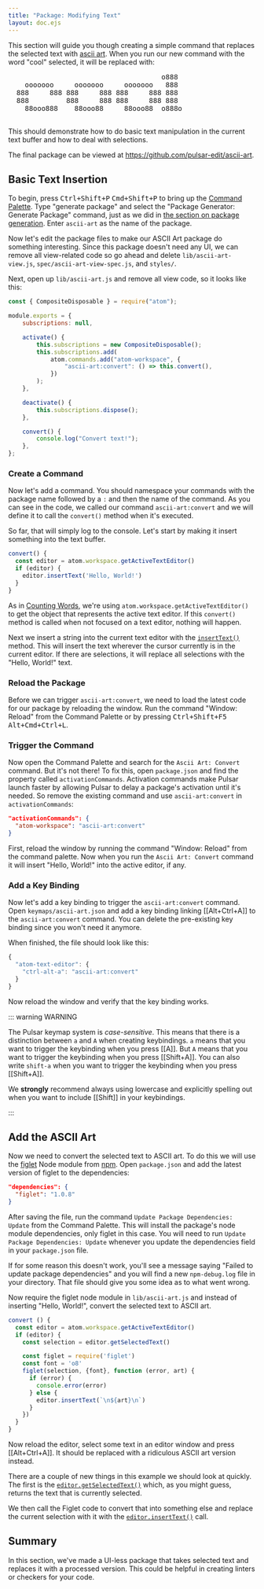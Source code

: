 ```yaml
---
title: "Package: Modifying Text"
layout: doc.ejs
---
```


This section will guide you though creating a
simple command that replaces the selected text with [ascii art](https://en.wikipedia.org/wiki/ASCII_art).
When you run our new command with the word "cool" selected, it will be replaced
with:

<pre>
                                     o888
    ooooooo     ooooooo     ooooooo   888
  888     888 888     888 888     888 888
  888         888     888 888     888 888
    88ooo888    88ooo88     88ooo88  o888o

</pre>

This should demonstrate how to do basic text manipulation in the current text
buffer and how to deal with selections.

The final package can be viewed at https://github.com/pulsar-edit/ascii-art.

## Basic Text Insertion

To begin, press <kbd class="platform-linux platform-win">Ctrl+Shift+P</kbd> <kbd class="platform-mac">Cmd+Shift+P</kbd>
to bring up the [Command Palette](https://github.com/pulsar-edit/command-palette).
Type "generate package" and select the "Package Generator: Generate Package"
command, just as we did in [the section on package generation](#package-generator).
Enter `ascii-art` as the name of the package.

Now let's edit the package files to make our ASCII Art package do something
interesting. Since this package doesn't need any UI, we can remove all
view-related code so go ahead and delete `lib/ascii-art-view.js`,
`spec/ascii-art-view-spec.js`, and `styles/`.

Next, open up `lib/ascii-art.js` and remove all view code, so it looks like this:

```js
const { CompositeDisposable } = require("atom");

module.exports = {
	subscriptions: null,

	activate() {
		this.subscriptions = new CompositeDisposable();
		this.subscriptions.add(
			atom.commands.add("atom-workspace", {
				"ascii-art:convert": () => this.convert(),
			})
		);
	},

	deactivate() {
		this.subscriptions.dispose();
	},

	convert() {
		console.log("Convert text!");
	},
};
```

### Create a Command

Now let's add a command. You should namespace your commands with the package
name followed by a `:` and then the name of the command. As you can see in the
code, we called our command `ascii-art:convert` and we will define it to call
the `convert()` method when it's executed.

So far, that will simply log to the console. Let's start by making it insert
something into the text buffer.

```js
convert() {
  const editor = atom.workspace.getActiveTextEditor()
  if (editor) {
    editor.insertText('Hello, World!')
  }
}
```

As in [Counting Words](#counting-the-words), we're using
`atom.workspace.getActiveTextEditor()` to get the object that represents the
active text editor. If this `convert()` method is called when not focused on a
text editor, nothing will happen.

Next we insert a string into the current text editor with the [`insertText()`](https://atom.io/docs/api/latest/TextEditor#instance-insertText) <!--TODO: Replace with API link once documented)-->
method. This will insert the text wherever the cursor currently is in the
current editor. If there are selections, it will replace all selections with
the "Hello, World!" text.

### Reload the Package

Before we can trigger `ascii-art:convert`, we need to load the latest code for
our package by reloading the window. Run the command "Window: Reload" from the
Command Palette or by pressing <kbd class="platform-linux platform-win">Ctrl+Shift+F5</kbd> <kbd class="platform-mac">Alt+Cmd+Ctrl+L</kbd>.

### Trigger the Command

Now open the Command Palette and search for the `Ascii Art: Convert` command.
But it's not there! To fix this, open `package.json` and find the property
called `activationCommands`. Activation commands make Pulsar launch faster by
allowing Pulsar to delay a package's activation until it's needed. So remove the
existing command and use `ascii-art:convert` in `activationCommands`:

```json
"activationCommands": {
  "atom-workspace": "ascii-art:convert"
}
```

First, reload the window by running the command "Window: Reload" from the
command palette. Now when you run the `Ascii Art: Convert` command it will
insert "Hello, World!" into the active editor, if any.

### Add a Key Binding

Now let's add a key binding to trigger the `ascii-art:convert` command. Open
`keymaps/ascii-art.json` and add a key binding linking [[Alt+Ctrl+A]] to
the `ascii-art:convert` command. You can delete the pre-existing key binding
since you won't need it anymore.

When finished, the file should look like this:

```js
{
  "atom-text-editor": {
    "ctrl-alt-a": "ascii-art:convert"
  }
}

```

Now reload the window and verify that the key binding works.

::: warning WARNING

The Pulsar keymap system is _case-sensitive_. This means that there is a
distinction between `a` and `A` when creating keybindings. `a` means that you
want to trigger the keybinding when you press [[A]]. But `A` means that
you want to trigger the keybinding when you press [[Shift+A]]. You can
also write `shift-a` when you want to trigger the keybinding when you press
[[Shift+A]].

We **strongly** recommend always using lowercase and explicitly spelling out
when you want to include [[Shift]] in your keybindings.

:::

## Add the ASCII Art

Now we need to convert the selected text to ASCII art. To do this we will use
the [figlet](https://npmjs.org/package/figlet) Node module from [npm](https://npmjs.org/).
Open `package.json` and add the latest version of figlet to the dependencies:

```json
"dependencies": {
  "figlet": "1.0.8"
}
```

After saving the file, run the command `Update Package Dependencies: Update`
from the Command Palette. This will install the package's node module
dependencies, only figlet in this case. You will need to run `Update Package Dependencies: Update` whenever you update the dependencies field in your
`package.json` file.

If for some reason this doesn't work, you'll see a message saying "Failed to
update package dependencies" and you will find a new `npm-debug.log` file in
your directory. That file should give you some idea as to what went wrong.

Now require the figlet node module in `lib/ascii-art.js` and instead of
inserting "Hello, World!", convert the selected text to ASCII art.

```js
convert () {
  const editor = atom.workspace.getActiveTextEditor()
  if (editor) {
    const selection = editor.getSelectedText()

    const figlet = require('figlet')
    const font = 'o8'
    figlet(selection, {font}, function (error, art) {
      if (error) {
        console.error(error)
      } else {
        editor.insertText(`\n${art}\n`)
      }
    })
  }
}
```

Now reload the editor, select some text in an editor window and press
[[Alt+Ctrl+A]]. It should be replaced with a ridiculous ASCII art version
instead.

There are a couple of new things in this example we should look at quickly. The
first is the [`editor.getSelectedText()`](https://atom.io/docs/api/latest/TextEditor#instance-getSelectedText) <!--TODO: Replace with API link once documented)-->
which, as you might guess, returns the text that is currently selected.

We then call the Figlet code to convert that into something else and replace the
current selection with it with the [`editor.insertText()`](https://atom.io/docs/api/latest/TextEditor#instance-insertText) <!--TODO: Replace with API link once documented)-->
call.

## Summary

In this section, we've made a UI-less package that takes selected text and
replaces it with a processed version. This could be helpful in creating linters
or checkers for your code.
